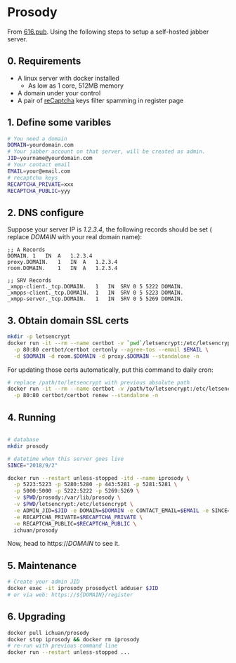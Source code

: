 # Prosody
From [616.pub](https://616.pub). Using the following steps to setup a self-hosted
jabber server.

## 0. Requirements
- A linux server with docker installed
  - As low as 1 core, 512MB memory
- A domain under your control
- A pair of [reCaptcha](https://www.google.com/recaptcha/admin/create) keys filter spamming in register page

## 1. Define some varibles

```sh
# You need a domain
DOMAIN=yourdomain.com
# Your jabber account on that server, will be created as admin.
JID=yourname@yourdomain.com
# Your contact email
EMAIL=your@email.com
# recaptcha keys
RECAPTCHA_PRIVATE=xxx
RECAPTCHA_PUBLIC=yyy
```

## 2. DNS configure

Suppose your server IP is *1.2.3.4*, the following records should be set (
replace *DOMAIN* with your real domain name):

```zone
;; A Records
DOMAIN.	1	IN	A	1.2.3.4
proxy.DOMAIN.	1	IN	A	1.2.3.4
room.DOMAIN.	1	IN	A	1.2.3.4

;; SRV Records
_xmpp-client._tcp.DOMAIN.	1	IN	SRV	0 5 5222 DOMAIN.
_xmpps-client._tcp.DOMAIN.	1	IN	SRV	0 5 5223 DOMAIN.
_xmpp-server._tcp.DOMAIN.	1	IN	SRV	0 5 5269 DOMAIN.
```

## 3. Obtain domain SSL certs

```sh
mkdir -p letsencrypt
docker run -it --rm --name certbot -v `pwd`/letsencrypt:/etc/letsencrypt \
  -p 80:80 certbot/certbot certonly --agree-tos --email $EMAIL \
  -d $DOMAIN -d room.$DOMAIN -d proxy.$DOMAIN --standalone -n
```

For updating those certs automatically, put this command to daily cron:

```sh
# replace /path/to/letsencrypt with previous absolute path
docker run -it --rm --name certbot -v /path/to/letsencrypt:/etc/letsencrypt \
  -p 80:80 certbot/certbot renew --standalone -n
```

## 4. Running

```bash

# database
mkdir prosody

# datetime when this server goes live
SINCE="2018/9/2"

docker run --restart unless-stopped -itd --name iprosody \
  -p 5223:5223 -p 5280:5280 -p 443:5281 -p 5281:5281 \
  -p 5000:5000 -p 5222:5222 -p 5269:5269 \
  -v $PWD/prosody:/var/lib/prosody \
  -v $PWD/letsencrypt:/etc/letsencrypt \
  -e ADMIN_JID=$JID -e DOMAIN=$DOMAIN -e CONTACT_EMAIL=$EMAIL -e SINCE=$SINCE \
  -e RECAPTCHA_PRIVATE=$RECAPTCHA_PRIVATE \
  -e RECAPTCHA_PUBLIC=$RECAPTCHA_PUBLIC \
  ichuan/prosody
```

Now, head to https://*DOMAIN* to see it.

## 5. Maintenance

```sh
# Create your admin JID
docker exec -it iprosody prosodyctl adduser $JID
# or via web: https://${DOMAIN}/register
```


## 6. Upgrading

```sh
docker pull ichuan/prosody
docker stop iprosody && docker rm iprosody
# re-run with previous command line
docker run --restart unless-stopped ...
```
